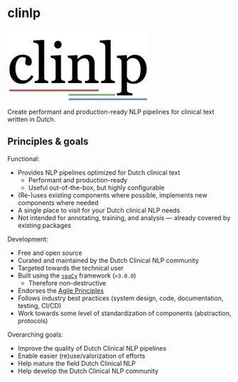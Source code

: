 # clinlp

![clinlp](media/clinlp.png)

Create performant and production-ready NLP pipelines for clinical text written in Dutch.

## Principles & goals

Functional:

* Provides NLP pipelines optimized for Dutch clinical text
  * Performant and production-ready
  * Useful out-of-the-box, but highly configurable
* (Re-)uses existing components where possible, implements new components where needed
* A single place to visit for your Dutch clinical NLP needs
* Not intended for annotating, training, and analysis — already covered by existing packages

Development: 

* Free and open source
* Curated and maintained by the Dutch Clinical NLP community
* Targeted towards the technical user
* Built using the [`spaCy`](https://spacy.io/) framework (`>3.0.0`)
  * Therefore non-destructive
* Endorses the [Agile Principles](https://www.agilealliance.org/agile101/12-principles-behind-the-agile-manifesto/)
* Follows industry best practices (system design, code, documentation, testing, CI/CD)
* Work towards some level of standardization of components (abstraction, protocols)

Overarching goals:

* Improve the quality of Dutch Clinical NLP pipelines
* Enable easier (re)use/valorization of efforts
* Help mature the field Dutch Clinical NLP
* Help develop the Dutch Clinical NLP community
